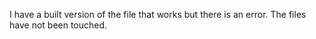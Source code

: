 I have a built version of the file that works but there is an error.
The files have not been touched.
